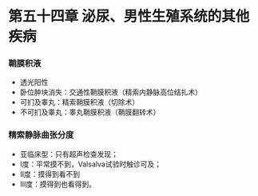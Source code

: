 # 第五十四章 泌尿、男性生殖系统的其他疾病

### 鞘膜积液

- 透光阳性
- 卧位肿块消失：交通性鞘膜积液（精索内静脉高位结扎术）
- 可扪及睾丸：精索鞘膜积液（切除术）
- 不可扪及睾丸：睾丸鞘膜积液（鞘膜翻转术）

### 精索静脉曲张分度

- 亚临床型：只有超声检查发现；
- Ⅰ度：平常摸不到，Valsalva试验时触诊可及；
- Ⅱ度：摸得到看不到
- Ⅲ度：摸得到也看得到。
